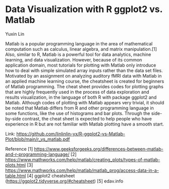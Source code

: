 # Data Visualization with R ggplot2 vs. Matlab

Yuxin Lin 

Matlab is a popular programming language in the area of mathematical computation such as calculus, linear algebra, and matrix manipulation.[1] Also, similar to R, Matlab is a powerful tool for data analytics, machine learning, and data visualization. However, because of its common application domain, most tutorials for plotting with Matlab only introduce how to deal with simple simulated array inputs rather than the data set files. Motivated by an assignment on analyzing auditory fMRI data with Matlab in an applied machine learning course, the cheatsheet is created for beginners of Matlab programming. The cheat sheet provides codes for plotting graphs that are highly frequently used in the process of data exploration and results visualization, in the language of both R with package ggplot2 and Matlab. Although codes of plotting with Matlab appears very trivial, it should be noted that Matlab differs from R and other programming language in some functions, like the use of histograms and bar plots. Through the side-by-side contrast, the cheat sheet is expected to help people who have experience in R but are not familiar with Matlab plotting have a smooth start. 

Link: https://github.com/linlinlin-yx/R-ggplot2-vs-Matlab-Plot/blob/main/r_vs_matlab.pdf

Reference
[1] https://www.geeksforgeeks.org/differences-between-matlab-and-r-programming-language/
[2] https://www.mathworks.com/help/matlab/creating_plots/types-of-matlab-plots.html
[3] https://www.mathworks.com/help/matlab/matlab_prog/access-data-in-a-table.html
[4] ggplot2 cheatsheet (https://ggplot2.tidyverse.org/#cheatsheet)
[5] edav.info
